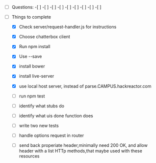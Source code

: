 -[ ] Questions:
  -[ ]
  -[ ]
  -[ ]
  -[ ]
  -[ ]
  -[ ]
  -[ ]
  -[ ]
  -[ ]

-[ ] Things to complete
  - [x] Check server/request-handler.js for instructions
  - [x] Choose chatterbox client
  - [X] Run npm install
  - [X] Use --save 
  - [X] install bower
  - [X] install live-server
  - [X] use local host server, instead of parse.CAMPUS.hackreactor.com
  - [ ] run npm test
  - [ ] identify what stubs do 
  - [ ] identify what uis done function does
  - [ ] write two new tests
  - [ ] handle options request in router
  - [ ] send back properiate header,minimally need 200 OK, and allow header with a list HTTp methods,that maybe used with these resources




